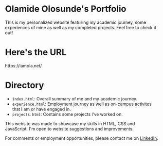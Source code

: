 <h1>Olamide Olosunde's Portfolio</h1>
<p>This is my personalized website featuring my academic journey, some experiences of mine as well as my completed projects. Feel free to check it out!</p>

<h1>Here's the URL</h1>
https://iamola.net/

<h1>Directory</h1>
<ul>
  <li><code>index.html</code>: Overall summary of me and my academic journey.</li>
  <li><code>experience.html</code>: Employment journey as well as on-campus activites that I am or have engaged in.</li>
  <li><code>projects.html</code>: Contains some projects I've worked on.</li>
</ul>

<p>This website was made to showcase my skills in HTML, CSS and JavaScript. I'm open to website suggestions and improvements.</p>

<!-- Intentionally did not use HTML below -->
For comments or employment opportunities, please contact me on [LinkedIn](https://www.linkedin.com/in/olamide-olosunde-42a9b32aa).
